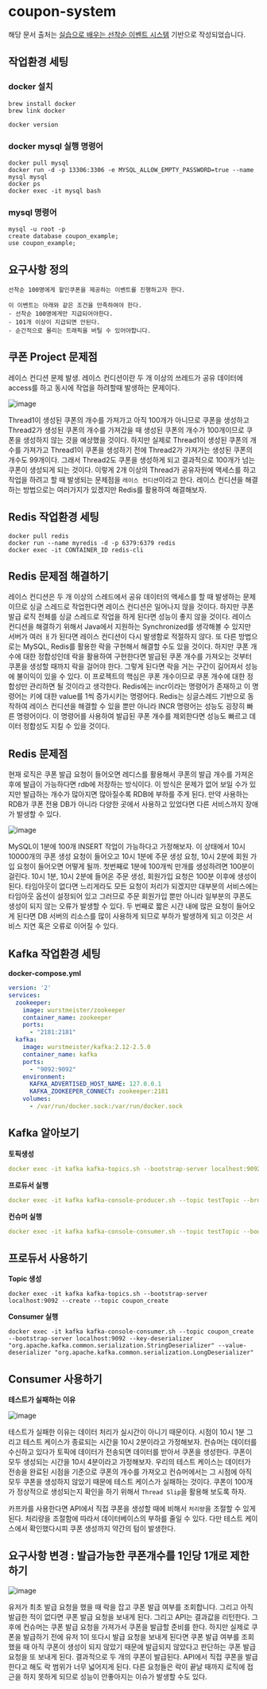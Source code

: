 # coupon-system
해당 문서 출처는 [실습으로 배우는 선착순 이벤트 시스템](https://www.inflearn.com/course/%EC%84%A0%EC%B0%A9%EC%88%9C-%EC%9D%B4%EB%B2%A4%ED%8A%B8-%EC%8B%9C%EC%8A%A4%ED%85%9C-%EC%8B%A4%EC%8A%B5) 기반으로 작성되었습니다. 

## 작업환경 세팅
### docker 설치
```
brew install docker
brew link docker

docker version
```

### docker mysql 실행 명령어
```
docker pull mysql
docker run -d -p 13306:3306 -e MYSQL_ALLOW_EMPTY_PASSWORD=true --name mysql mysql
docker ps
docker exec -it mysql bash
```

### mysql 명령어
```
mysql -u root -p
create database coupon_example;
use coupon_example;
```

## 요구사항 정의
```
선착순 100명에게 할인쿠폰을 제공하는 이벤트를 진행하고자 한다.

이 이벤트는 아래와 같은 조건을 만족하여야 한다.
- 선착순 100명에게만 지급되어야한다.
- 101개 이상이 지급되면 안된다.
- 순간적으로 몰리는 트래픽을 버틸 수 있어야합니다.
```

## 쿠폰 Project 문제점
레이스 컨디션 문제 발생. 레이스 컨디션이란 두 개 이상의 쓰레드가 공유 데이터에 access를 하고 동시에 작업을 하려할때 발생하는 문제이다.

![image](https://github.com/haeyonghahn/coupon-system/assets/31242766/fd2a73b6-55e0-4881-9fe9-9c6cd16a4a45)

Thread1이 생성된 쿠폰의 개수를 가져가고 아직 100개가 아니므로 쿠폰을 생성하고 Thread2가 생성된 쿠폰의 개수를 가져갔을 때 생성된 쿠폰의 개수가 100개이므로 쿠폰을 생성하지 않는 것을 예상했을 것이다. 하지만 실제로 Thread1이 생성된 쿠폰의 개수를 가져가고 Thread1이 쿠폰을 생성하기 전에 Thread2가 가져가는 생성된 쿠폰의 개수도 99개이다. 그래서 Thread2도 쿠폰을 생성하게 되고 결과적으로 100개가 넘는 쿠폰이 생성되게 되는 것이다. 이렇게 2개 이상의 Thread가 공유자원에 액세스를 하고 작업을 하려고 할 때 발생되는 문제점을 `레이스 컨디션`이라고 한다. 레이스 컨디션을 해결하는 방법으로는 여러가지가 있겠지만 Redis를 활용하여 해결해보자.

## Redis 작업환경 세팅
```
docker pull redis
docker run --name myredis -d -p 6379:6379 redis
docker exec -it CONTAINER_ID redis-cli
```

## Redis 문제점 해결하기
레이스 컨디션은 두 개 이상의 스레드에서 공유 데이터의 액세스를 할 때 발생하는 문제이므로 싱글 스레드로 작업한다면 레이스 컨디션은 일어나지 않을 것이다. 하지만 쿠폰 발급 로직 전체를 싱글 스레드로 작업을 하게 된다면 성능이 좋지 않을 것이다. 레이스 컨디션을 해결하기 위해서 Java에서 지원하는 Synchronized를 생각해볼 수 있지만 서버가 여러 ㅐ가 된다면 레이스 컨디션이 다시 발생함로 적절하지 않다. 또 다른 방법으로는 MySQL, Redis를 활용한 락을 구현해서 해결할 수도 있을 것이다. 하지만 쿠폰 개수에 대한 정합성인데 락을 활용하여 구현한다면 발급된 쿠폰 개수를 가져오는 것부터 쿠폰을 생성할 때까지 락을 걸어야 한다. 그렇게 된다면 락을 거는 구간이 길어져서 성능에 불이익이 있을 수 있다. 이 프로젝트의 핵심은 쿠폰 개수이므로 쿠폰 개수에 대한 정합성만 관리하면 될 것이라고 생각한다. Redis에는 incr이라는 명령어가 존재하고 이 명령어는 키에 대한 value를 1씩 증가시키는 명령어다. Redis는 싱글스레드 기반으로 동작하여 레이스 컨디션을 해결할 수 있을 뿐만 아니라 INCR 명령어는 성능도 굉장히 빠른 명령어이다. 이 명령어를 사용하여 발급된 쿠폰 개수를 제외한다면 성능도 빠르고 데이터 정합성도 지킬 수 있을 것이다.

## Redis 문제점
현재 로직은 쿠폰 발급 요청이 들어오면 레디스를 활용해서 쿠폰의 발급 개수를 가져온 후에 발급이 가능하다면 rdb에 저장하는 방식이다. 이 방식은 문제가 없어 보일 수가 있지만 발급하는 개수가 많아지면 많아질수록 RDB에 부하를 주게 된다. 만약 사용하는 RDB가 쿠폰 전용 DB가 아니라 다양한 곳에서 사용하고 있었다면 다른 서비스까지 장애가 발생할 수 있다. 

![image](https://github.com/haeyonghahn/coupon-system/assets/31242766/9b9c6952-27ee-4800-b2c5-0bd5a49173bb)

MySQL이 1분에 100개 INSERT 작업이 가능하다고 가정해보자. 이 상태에서 10시 10000개의 쿠폰 생성 요청이 들어오고 10시 1분에 주문 생성 요청, 10시 2분에 회원 가입 요청이 들어오면 어떻게 될까. 첫번째로 1분에 100개씩 만개를 생성하려면 100분이 걸린다. 10시 1분, 10시 2분에 들어온 주문 생성, 회원가입 요청은 100분 이후에 생성이 된다. 타임아웃이 없다면 느리게라도 모든 요청이 처리가 되겠지만 대부분의 서비스에는 타임아웃 옵션이 설정되어 있고 그러므로 주문 회원가입 뿐만 아니라 일부분의 쿠폰도 생성이 되지 않는 오류가 발생할 수 있다. 두 번째로 짧은 시간 내에 많은 요청이 들어오게 된다면 DB 서버의 리소스를 많이 사용하게 되므로 부하가 발생하게 되고 이것은 서비스 지연 혹은 오류로 이어질 수 있다.

## Kafka 작업환경 세팅
__docker-compose.yml__   
```yml
version: '2'
services:
  zookeeper:
    image: wurstmeister/zookeeper
    container_name: zookeeper
    ports:
      - "2181:2181"
  kafka:
    image: wurstmeister/kafka:2.12-2.5.0
    container_name: kafka
    ports:
      - "9092:9092"
    environment:
      KAFKA_ADVERTISED_HOST_NAME: 127.0.0.1
      KAFKA_ZOOKEEPER_CONNECT: zookeeper:2181
    volumes:
      - /var/run/docker.sock:/var/run/docker.sock
```

## Kafka 알아보기
__토픽생성__   
```yml
docker exec -it kafka kafka-topics.sh --bootstrap-server localhost:9092 --create --topic testTopic
```
__프로듀서 실행__   
```yml
docker exec -it kafka kafka-console-producer.sh --topic testTopic --broker-list 0.0.0.0:9092
```
__컨슈머 실행__   
```yml
docker exec -it kafka kafka-console-consumer.sh --topic testTopic --bootstrap-server localhost:9092
```

## 프로듀서 사용하기
__Topic 생성__   
```
docker exec -it kafka kafka-topics.sh --bootstrap-server localhost:9092 --create --topic coupon_create
```

__Consumer 실행__   
```
docker exec -it kafka kafka-console-consumer.sh --topic coupon_create --bootstrap-server localhost:9092 --key-deserializer "org.apache.kafka.common.serialization.StringDeserializer" --value-deserializer "org.apache.kafka.common.serialization.LongDeserializer"
```

## Consumer 사용하기
__테스트가 실패하는 이유__    

![image](https://github.com/haeyonghahn/coupon-system/assets/31242766/ab6f5e79-7381-4fc6-88a1-2a2c62936181)

테스트가 실패한 이유는 데이터 처리가 실시간이 아니기 때문이다. 시점이 10시 1분 그리고 테스트 케이스가 종료되는 시간을 10시 2분이라고 가정해보자. 컨슈머는 데이터를 수신하고 있다가 토픽에 데이터가 전송되면 데이터를 받아서 쿠폰을 생성한다. 쿠폰이 모두 생성되는 시간을 10시 4분이라고 가정해보자. 우리의 테스트 케이스는 데이터가 전송을 완료된 시점을 기준으로 쿠폰의 개수를 가져오고 컨슈머에서는 그 시점에 아직 모두 쿠폰을 생성하지 않았기 때문에 테스트 케이스가 실패하는 것이다. 쿠폰이 100개가 정상적으로 생성되는지 확인을 하기 위해서 `Thread Slip`을 활용해 보도록 하자.

카프카를 사용한다면 API에서 직접 쿠폰을 생성할 때에 비해서 `처리량`을 조절할 수 있게 된다. 처리량을 조절함에 따라서 데이터베이스의 부하를 줄일 수 있다. 다만 테스트 케이스에서 확인했다시피 쿠폰 생성까지 약간의 텀이 발생한다.

## 요구사항 변경 : 발급가능한 쿠폰개수를 1인당 1개로 제한하기
![image](https://github.com/haeyonghahn/coupon-system/assets/31242766/eb155134-f7a7-49b4-a302-325871d45931)

유저가 최초 발급 요청을 했을 때 락을 잡고 쿠폰 발급 여부를 조회합니다. 그리고 아직 발급한 적이 없다면 쿠폰 발급 요청을 보내게 된다. 그리고 API는 결과값을 리턴한다. 그 후에 컨슈머는 쿠폰 발급 요청을 가져가서 쿠폰을 발급할 준비를 한다. 하지만 실제로 쿠폰을 발급하기 전에 유저 1이 또다시 발급 요청을 보내게 된다면 쿠폰 발급 여부를 조회했을 때 아직 쿠폰이 생성이 되지 않았기 때문에 발급되지 않았다고 판단하는 쿠폰 발급 요청을 또 보내게 된다. 결과적으로 두 개의 쿠폰이 발급된다. API에서 직접 쿠폰을 발급한다고 해도 락 범위가 너무 넓어지게 된다. 다른 요청들은 락이 끝날 때까지 로직에 접근을 하지 못하게 되므로 성능이 안좋아지는 이슈가 발생할 수도 있다.
